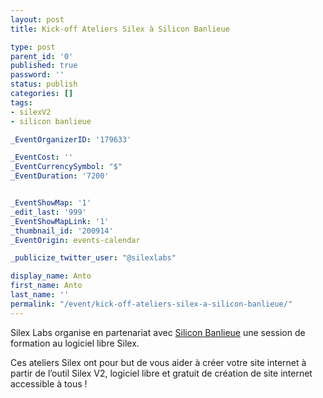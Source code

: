 ```yaml
---
layout: post
title: Kick-off Ateliers Silex à Silicon Banlieue

type: post
parent_id: '0'
published: true
password: ''
status: publish
categories: []
tags:
- silexV2
- silicon banlieue

_EventOrganizerID: '179633'

_EventCost: ''
_EventCurrencySymbol: "$"
_EventDuration: '7200'


_EventShowMap: '1'
_edit_last: '999'
_EventShowMapLink: '1'
_thumbnail_id: '200914'
_EventOrigin: events-calendar

_publicize_twitter_user: "@silexlabs"

display_name: Anto
first_name: Anto
last_name: ''
permalink: "/event/kick-off-ateliers-silex-a-silicon-banlieue/"
---
```


Silex Labs organise en partenariat avec [Silicon Banlieue](http://www.siliconbanlieue.fr/ "Silicon Banlieue") une session de formation au logiciel libre Silex.

Ces ateliers Silex ont pour but de vous aider à créer votre site internet à partir de l’outil Silex V2, logiciel libre et gratuit de création de site internet accessible à tous !
